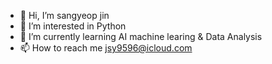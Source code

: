 - 👋 Hi, I’m sangyeop jin
- 👀 I’m interested in Python
- 🌱 I’m currently learning AI machine learing & Data Analysis 
- 📫 How to reach me jsy9596@icloud.com

<!---
yobbicorgi/yobbicorgi is a ✨ special ✨ repository because its `README.md` (this file) appears on your GitHub profile.
You can click the Preview link to take a look at your changes.
--->
